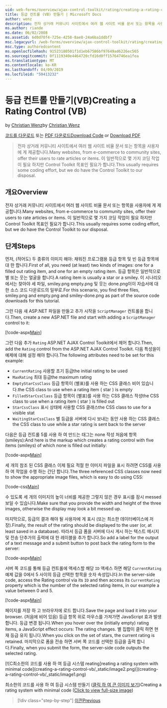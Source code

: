 ```yaml
---
uid: web-forms/overview/ajax-control-toolkit/rating/creating-a-rating-control-vb
title: 등급 컨트롤 (VB) 만들기 | Microsoft Docs
author: wenz
description: 전자 상거래 커뮤니티 사이트에서 여러 웹 사이트 비율 문서 또는 항목을 사용자에 게 제공합니다. 이 일반적으로 몇 가지 코딩 작업이 필요 하지만 사항은 합니다...
ms.author: riande
ms.date: 06/02/2008
ms.assetid: 6d0d70f4-725e-4258-8ae8-24a6ba1ddbf7
msc.legacyurl: /web-forms/overview/ajax-control-toolkit/rating/creating-a-rating-control-vb
msc.type: authoredcontent
ms.openlocfilehash: 91523180501f1d1eb67586bf97649ad6226ec565
ms.sourcegitcommit: 0f1119340e4464720cfd16d0ff15764746ea1fea
ms.translationtype: MT
ms.contentlocale: ko-KR
ms.lasthandoff: 04/09/2019
ms.locfileid: "59413232"
---
```

# <a name="creating-a-rating-control-vb"></a><span data-ttu-id="7c8b4-104">등급 컨트롤 만들기(VB)</span><span class="sxs-lookup"><span data-stu-id="7c8b4-104">Creating a Rating Control (VB)</span></span>

<span data-ttu-id="7c8b4-105">by [Christian Wenz](https://github.com/wenz)</span><span class="sxs-lookup"><span data-stu-id="7c8b4-105">by [Christian Wenz](https://github.com/wenz)</span></span>

<span data-ttu-id="7c8b4-106">[코드를 다운로드](http://download.microsoft.com/download/9/3/f/93f8daea-bebd-4821-833b-95205389c7d0/rating0.vb.zip) 또는 [PDF 다운로드](http://download.microsoft.com/download/2/d/c/2dc10e34-6983-41d4-9c08-f78f5387d32b/rating0VB.pdf)</span><span class="sxs-lookup"><span data-stu-id="7c8b4-106">[Download Code](http://download.microsoft.com/download/9/3/f/93f8daea-bebd-4821-833b-95205389c7d0/rating0.vb.zip) or [Download PDF](http://download.microsoft.com/download/2/d/c/2dc10e34-6983-41d4-9c08-f78f5387d32b/rating0VB.pdf)</span></span>

> <span data-ttu-id="7c8b4-107">전자 상거래 커뮤니티 사이트에서 여러 웹 사이트 비율 문서 또는 항목을 사용자에 게 제공합니다.</span><span class="sxs-lookup"><span data-stu-id="7c8b4-107">Many websites, from e-commerce to community sites, offer their users to rate articles or items.</span></span> <span data-ttu-id="7c8b4-108">이 일반적으로 몇 가지 코딩 작업이 필요 하지만 Control Toolkit 목표인 필요가 합니다.</span><span class="sxs-lookup"><span data-stu-id="7c8b4-108">This usually requires some coding effort, but we do have the Control Toolkit to our disposal.</span></span>


## <a name="overview"></a><span data-ttu-id="7c8b4-109">개요</span><span class="sxs-lookup"><span data-stu-id="7c8b4-109">Overview</span></span>

<span data-ttu-id="7c8b4-110">전자 상거래 커뮤니티 사이트에서 여러 웹 사이트 비율 문서 또는 항목을 사용자에 게 제공합니다.</span><span class="sxs-lookup"><span data-stu-id="7c8b4-110">Many websites, from e-commerce to community sites, offer their users to rate articles or items.</span></span> <span data-ttu-id="7c8b4-111">이 일반적으로 몇 가지 코딩 작업이 필요 하지만 Control Toolkit 목표인 필요가 합니다.</span><span class="sxs-lookup"><span data-stu-id="7c8b4-111">This usually requires some coding effort, but we do have the Control Toolkit to our disposal.</span></span>

## <a name="steps"></a><span data-ttu-id="7c8b4-112">단계</span><span class="sxs-lookup"><span data-stu-id="7c8b4-112">Steps</span></span>

<span data-ttu-id="7c8b4-113">먼저, (적어도) 두 종류의 이미지 해야: 채워진 프로그램용 등급 항목 및 빈 등급 항목에 대 한 합니다.</span><span class="sxs-lookup"><span data-stu-id="7c8b4-113">First of all, you need (at least) two kinds of images: one for a filled out rating item, and one for an empty rating item.</span></span> <span data-ttu-id="7c8b4-114">등급 항목은 일반적으로 별 또는 웃는 얼굴을 합니다.</span><span class="sxs-lookup"><span data-stu-id="7c8b4-114">A rating item is usually a star or a smiley.</span></span> <span data-ttu-id="7c8b4-115">이 시나리오에서는 찾아야 세 파일, smiley.png empty.png 및 웃는 done.png이이 자습서에 대 한 소스 코드 다운로드의 일부로.</span><span class="sxs-lookup"><span data-stu-id="7c8b4-115">For this scenario, you find three files, smiley.png and empty.png and smiley-done.png as part of the source code downloads for this tutorial.</span></span>

<span data-ttu-id="7c8b4-116">그런 다음 새 ASP.NET 파일을 만들고 추가 시작을 `ScriptManager` 컨트롤을 합니다.</span><span class="sxs-lookup"><span data-stu-id="7c8b4-116">Then, create a new ASP.NET file and start with adding a `ScriptManager` control to it:</span></span>

[!code-aspx[Main](creating-a-rating-control-vb/samples/sample1.aspx)]

<span data-ttu-id="7c8b4-117">그런 다음 추가 `Rating` ASP.NET AJAX Control Toolkit에서 제어 합니다.</span><span class="sxs-lookup"><span data-stu-id="7c8b4-117">Then, add the `Rating` control from the ASP.NET AJAX Control Toolkit.</span></span> <span data-ttu-id="7c8b4-118">다음 특성을이 예제에 대해 설정 해야 합니다.</span><span class="sxs-lookup"><span data-stu-id="7c8b4-118">The following attributes need to be set for this example:</span></span>

- `CurrentRating` <span data-ttu-id="7c8b4-119">사용할 초기 등급</span><span class="sxs-lookup"><span data-stu-id="7c8b4-119">the initial rating to be used</span></span>
- `MaxRating` <span data-ttu-id="7c8b4-120">최대 등급</span><span class="sxs-lookup"><span data-stu-id="7c8b4-120">the maximum rating</span></span>
- `EmptyStarCssClass` <span data-ttu-id="7c8b4-121">등급 항목이 (별표)를 사용 하는 CSS 클래스 비어 있습니다.</span><span class="sxs-lookup"><span data-stu-id="7c8b4-121">the CSS class to use when a rating item ( star ) is empty</span></span>
- `FilledStarCssClass` <span data-ttu-id="7c8b4-122">등급 항목이 (별표)를 사용 하는 CSS 클래스 작성</span><span class="sxs-lookup"><span data-stu-id="7c8b4-122">the CSS class to use when a rating item ( star ) is filled out</span></span>
- `StarCssClass` <span data-ttu-id="7c8b4-123">표시 상태에 사용할 CSS 클래스</span><span class="sxs-lookup"><span data-stu-id="7c8b4-123">the CSS class to use for a visible stat</span></span>
- `WaitingStarCssClass` <span data-ttu-id="7c8b4-124">별 등급을 서버에 다시 보내는 동안 사용 하는 CSS 클래스</span><span class="sxs-lookup"><span data-stu-id="7c8b4-124">the CSS class to use while a star rating is sent back to the server</span></span>

<span data-ttu-id="7c8b4-125">다음은 등급 컨트롤 5를 사용 하 여 만드는 태그는 none 작성 처음에 항목 (smileys):</span><span class="sxs-lookup"><span data-stu-id="7c8b4-125">And here is the markup which creates a rating control with five items (smileys) of which none is filled out initially:</span></span>

[!code-aspx[Main](creating-a-rating-control-vb/samples/sample2.aspx)]

<span data-ttu-id="7c8b4-126">세 개의 참조 된 CSS 클래스 이제 필요 적절 한 이미지 파일을 표시 하려면 CSS를 사용 하 여 작업을 수행 하는 간단 합니다.</span><span class="sxs-lookup"><span data-stu-id="7c8b4-126">The three referenced CSS classes now need to show the appropriate image files, which is easy to do using CSS:</span></span>

[!code-css[Main](creating-a-rating-control-vb/samples/sample3.css)]

<span data-ttu-id="7c8b4-127">수 있도록 세 개의 이미지의 높이 너비를 제공한 그렇지 않은 경우 표시를 잠시 messed 보일 수 있습니다.</span><span class="sxs-lookup"><span data-stu-id="7c8b4-127">Make sure that you provide the width and height of the three images, otherwise the display may look a bit messed up.</span></span>

<span data-ttu-id="7c8b4-128">마지막으로, 등급의 결과 해야 될 사용자에 게 표시 (또는 최소한 데이터베이스에 저장).</span><span class="sxs-lookup"><span data-stu-id="7c8b4-128">Finally, the result of the rating should be displayed to the user (or, at least saved in a database).</span></span> <span data-ttu-id="7c8b4-129">따라서 등급 폼을 서버에 다시 게시 하는 텍스트 메시지 및 전송 단추가의 출력에 대 한 레이블을 추가 합니다.</span><span class="sxs-lookup"><span data-stu-id="7c8b4-129">So add a label for the output of a text message and a submit button to post back the rating form to the server:</span></span>

[!code-aspx[Main](creating-a-rating-control-vb/samples/sample4.aspx)]

<span data-ttu-id="7c8b4-130">서버 쪽 코드를 통해 등급 컨트롤에 액세스할 해당 `ID` 액세스 하면 해당 `CurrentRating` 예제 값을 0에서 5 사이의 등급 선택한 항목을 숫자 속성입니다.</span><span class="sxs-lookup"><span data-stu-id="7c8b4-130">In the server-side code, access the Rating control via its `ID` and then access its `CurrentRating` property which is the number of the selected rating items, in our example a value between 0 and 5.</span></span>

[!code-aspx[Main](creating-a-rating-control-vb/samples/sample5.aspx)]

<span data-ttu-id="7c8b4-131">페이지를 저장 하 고 브라우저에 로드 합니다.</span><span class="sxs-lookup"><span data-stu-id="7c8b4-131">Save the page and load it into your browser.</span></span> <span data-ttu-id="7c8b4-132">(처음에 비어 있음) 등급 항목 위로 마우스를 가져가면 JavaScript 효과 발생 합니다. 등급 변경 됩니다.</span><span class="sxs-lookup"><span data-stu-id="7c8b4-132">When you hover over the (initially empty) rating items, a JavaScript effect occurs: The rating changes.</span></span> <span data-ttu-id="7c8b4-133">별 집합이 클릭 하면 현재 등급 유지 됩니다.</span><span class="sxs-lookup"><span data-stu-id="7c8b4-133">When you click on the set of stars, the current rating is retained.</span></span> <span data-ttu-id="7c8b4-134">마지막으로 폼을 전송 하면 서버 쪽 코드를 선택한 등급을 출력 합니다.</span><span class="sxs-lookup"><span data-stu-id="7c8b4-134">Finally, when you submit the form, the server-side code outputs the selected rating.</span></span>


[![C<span data-ttu-id="7c8b4-135">최소한의 코드를 사용 하 여 등급 시스템 reating]</span><span class="sxs-lookup"><span data-stu-id="7c8b4-135">reating a rating system with minimal code]</span></span>(creating-a-rating-control-vb/_static/image2.png)](creating-a-rating-control-vb/_static/image1.png)

<span data-ttu-id="7c8b4-136">최소한의 코드를 사용 하 여 등급 시스템 만들기 ([클릭 하 여 큰 이미지 보기](creating-a-rating-control-vb/_static/image3.png))</span><span class="sxs-lookup"><span data-stu-id="7c8b4-136">Creating a rating system with minimal code ([Click to view full-size image](creating-a-rating-control-vb/_static/image3.png))</span></span>

> [!div class="step-by-step"]
> [<span data-ttu-id="7c8b4-137">이전</span><span class="sxs-lookup"><span data-stu-id="7c8b4-137">Previous</span></span>](creating-a-rating-control-cs.md)
